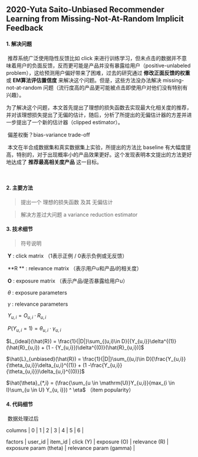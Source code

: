 ## 2020-Yuta Saito-Unbiased Recommender Learning from Missing-Not-At-Random Implicit Feedback

#### 1. 解决问题

​	推荐系统广泛使用隐性反馈比如 click 来进行训练学习，但未点击的数据并不意味着用户的负面反馈，反而更可能是产品并没有暴露给用户（positive-unlabeled problem），这给预测用户偏好带来了困难，过去的研究通过 **修改正面反馈的权重** 或 **EM算法评估置信度** 来解决这个问题。但是，这些方法没办法解决 missing-not-at-random 问题（流行度高的产品更可能被点击即使用户对他们没有特别有兴趣）。

​	为了解决这个问题，本文首先提出了理想的损失函数去实现最大化相关度的推荐，并对该理想损失提出了无偏的估计，随后，分析了所提出的无偏估计器的方差并进一步提出了一个新的估计器（clipped estimator）。

​	偏差权衡？bias-variance trade-off

​	本文在半合成数据集和真实数据集上实验，所提出的方法比 baseline 有大幅度提高，特别的，对于出现概率小的产品效果更好。这个发现表明本文提出的方法更好地达成了 **推荐最高相关度产品** 这一目标。

​	

#### 2. 主要方法

> 提出一个 理想的损失函数 及其 无偏估计



> 解决方差过大问题 a variance reduction estimator





#### 3. 技术细节

> 符号说明

​	**Y** : click matrix （1表示正例 / 0表示负例或无反馈）

​	**R ** : relevance matrix （表示用户$u$和产品$i$的相关度）

​	**O** : exposure matrix （表示产品$i$是否暴露给用户$u$）

​	$\theta$ : exposure parameters

​	$\gamma$ : relevance parameters

​		$Y_{u,i} = O_{u,i} \cdot R_{u,i}$

​		$P(Y_{u,i} = 1) = \theta_{u,i} \cdot \gamma_{u,i}$



$L_{ideal}(\hat{R}) = \frac{1}{|D|}\sum_{(u,i)\in D}[{Y_{u,i}}\delta^{(1)}(\hat{R}_{u,i}) + (1 - {Y_{u,i}})\delta^{(0)}(\hat{R}_{u,i})]$

$\hat{L}_{unbiased}(\hat{R}) = \frac{1}{|D|}\sum_{(u,i)\in D}[\frac{Y_{u,i}}{\theta_{u,i}}\delta_{u,i}^{(1)} + (1 -\frac{Y_{u,i}}{\theta_{u,i}})\delta_{u,i}^{(0)}]$



$\hat{\theta}_{*,i} = (\frac{\sum_{u \in \mathrm{U}}Y_{u,i}}{max_{i \in I}\sum_{u \in U} Y_{u, i}}) ^ \eta$ （item popularity）





#### 4. 代码细节

​	数据处理过后

columns |     0     |     1     |     2     |      3       |       4       |           5            |            6            |

factors |  user_id  |  item_id  | click (Y) | exposure (O) | relevance (R) | exposure param (theta) | relevance param (gamma) |

